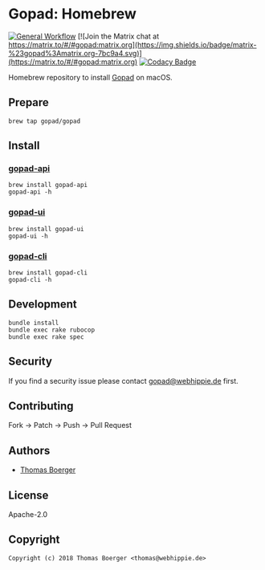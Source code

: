# Gopad: Homebrew

[![General Workflow](https://github.com/gopad/homebrew-gopad/actions/workflows/general.yml/badge.svg)](https://github.com/gopad/homebrew-gopad/actions/workflows/general.yml) [![Join the Matrix chat at https://matrix.to/#/#gopad:matrix.org](https://img.shields.io/badge/matrix-%23gopad%3Amatrix.org-7bc9a4.svg)](https://matrix.to/#/#gopad:matrix.org) [![Codacy Badge](https://app.codacy.com/project/badge/Grade/c4d3d70805a4483cbc5cb7920a230f88)](https://www.codacy.com/gh/gopad/homebrew-gopad/dashboard?utm_source=github.com&amp;utm_medium=referral&amp;utm_content=gopad/homebrew-gopad&amp;utm_campaign=Badge_Grade)

Homebrew repository to install [Gopad](https://gopad.eu) on macOS.

## Prepare

```console
brew tap gopad/gopad
```

## Install

### [gopad-api](https://github.com/gopad/gopad-api)

```console
brew install gopad-api
gopad-api -h
```

### [gopad-ui](https://github.com/gopad/gopad-ui)

```console
brew install gopad-ui
gopad-ui -h
```

### [gopad-cli](https://github.com/gopad/gopad-cli)

```console
brew install gopad-cli
gopad-cli -h
```

## Development

```console
bundle install
bundle exec rake rubocop
bundle exec rake spec
```

## Security

If you find a security issue please contact
[gopad@webhippie.de](mailto:gopad@webhippie.de) first.

## Contributing

Fork -> Patch -> Push -> Pull Request

## Authors

-   [Thomas Boerger](https://github.com/tboerger)

## License

Apache-2.0

## Copyright

```console
Copyright (c) 2018 Thomas Boerger <thomas@webhippie.de>
```
